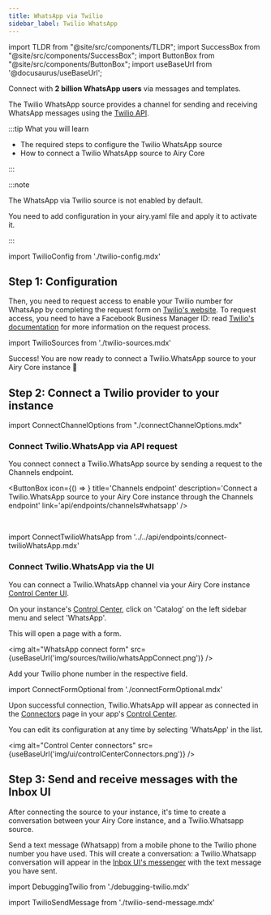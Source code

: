 ```yaml
---
title: WhatsApp via Twilio
sidebar_label: Twilio WhatsApp
---
```


import TLDR from "@site/src/components/TLDR";
import SuccessBox from "@site/src/components/SuccessBox";
import ButtonBox from "@site/src/components/ButtonBox";
import useBaseUrl from '@docusaurus/useBaseUrl';

<TLDR>

Connect with **2 billion WhatsApp users** via messages and templates.

</TLDR>

The Twilio WhatsApp source provides a channel for sending and receiving WhatsApp
messages using the [Twilio API](https://www.twilio.com/).

:::tip What you will learn

- The required steps to configure the Twilio WhatsApp source
- How to connect a Twilio WhatsApp source to Airy Core

:::

:::note

The WhatsApp via Twilio source is not enabled by default.

You need to add configuration in your airy.yaml file and apply it to activate it.

:::

import TwilioConfig from './twilio-config.mdx'

<TwilioConfig />

## Step 1: Configuration

Then, you need to request access to enable your Twilio number for WhatsApp by completing the request form on [Twilio's website](https://www.twilio.com/whatsapp/request-access). To request access, you
need to have a Facebook Business Manager ID: read [Twilio's documentation](https://www.twilio.com/docs/whatsapp/api) for more information on the request process.

import TwilioSources from './twilio-sources.mdx'

<TwilioSources />

<SuccessBox>

Success! You are now ready to connect a Twilio.WhatsApp source to your Airy Core instance 🎉

</SuccessBox>

## Step 2: Connect a Twilio provider to your instance

import ConnectChannelOptions from "./connectChannelOptions.mdx"

<ConnectChannelOptions />

### Connect Twilio.WhatsApp via API request

You connect connect a Twilio.WhatsApp source by sending a request to the Channels endpoint.

<ButtonBox
icon={() => <BoltSVG />}
title='Channels endpoint'
description='Connect a Twilio.WhatsApp source to your Airy Core instance through the Channels endpoint'
link='api/endpoints/channels#whatsapp'
/>

<br />

<ConnectTwilioWhatsApp />

import ConnectTwilioWhatsApp from '../../api/endpoints/connect-twilioWhatsApp.mdx'

### Connect Twilio.WhatsApp via the UI

You can connect a Twilio.WhatsApp channel via your Airy Core instance [Control Center UI](/ui/control-center/introduction).

On your instance's [Control Center](/ui/control-center/introduction), click on 'Catalog' on the left sidebar menu and select 'WhatsApp'.

This will open a page with a form.

<img alt="WhatsApp connect form" src={useBaseUrl('img/sources/twilio/whatsAppConnect.png')} />

Add your Twilio phone number in the respective field.

<ConnectFormOptional />

import ConnectFormOptional from './connectFormOptional.mdx'

Upon successful connection, Twilio.WhatsApp will appear as connected in the [Connectors](/ui/control-center/connectors) page in your app's [Control Center](/ui/control-center/introduction).

You can edit its configuration at any time by selecting 'WhatsApp' in the list.

<img alt="Control Center connectors" src={useBaseUrl('img/ui/controlCenterConnectors.png')} />

## Step 3: Send and receive messages with the Inbox UI

After connecting the source to your instance, it's time to create a conversation between your
Airy Core instance, and a Twilio.Whatsapp source.

Send a text message (Whatsapp) from a mobile phone to the Twilio phone number you have used.
This will create a conversation: a Twilio.Whatsapp conversation will appear in the [Inbox UI's messenger](/ui/inbox/messenger) with the text message you have sent.

import DebuggingTwilio from './debugging-twilio.mdx'

<DebuggingTwilio />

import TwilioSendMessage from './twilio-send-message.mdx'

<TwilioSendMessage />
